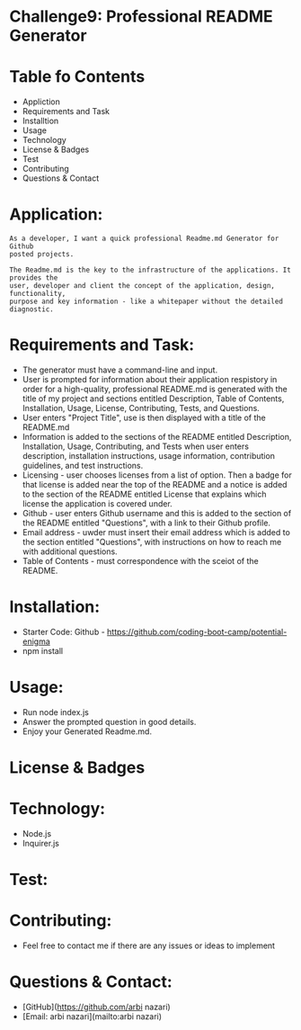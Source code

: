 # Challenge9: Professional README Generator

# Table fo Contents

  - Appliction
  - Requirements and Task
  - Installtion
  - Usage
  - Technology
  - License & Badges
  - Test
  - Contributing
  - Questions & Contact

# Application: 

    As a developer, I want a quick professional Readme.md Generator for Github
    posted projects.

    The Readme.md is the key to the infrastructure of the applications. It provides the 
    user, developer and client the concept of the application, design, functionality,
    purpose and key information - like a whitepaper without the detailed diagnostic. 
 

# Requirements and Task:

   - The generator must have a command-line and input.
   - User is prompted for information about their application respistory in order
     for a high-quality, professional README.md is generated with the title of my project 
     and sections entitled Description, Table of Contents, Installation, Usage, License, 
     Contributing, Tests, and Questions.
   - User enters "Project Title", use is then displayed with a title of the README.md
   - Information is added to the sections of the README entitled Description, Installation, 
     Usage, Contributing, and Tests when user enters description, installation instructions, 
     usage information, contribution guidelines, and test instructions.
   - Licensing - user chooses licenses from a list of option. Then a badge for that license 
     is added near the top of the README and a notice is added to the section of the README 
     entitled License that explains which license the application is covered under.
   - Github - user enters Github username and this is added to the section of the README
     entitled "Questions", with a link to their Github profile.
   - Email address - uwder must insert their email address which is added to the section
     entitled "Questions", with instructions on how to reach me with additional questions.
   - Table of Contents - must correspondence with the sceiot of the README. 

# Installation:

  - Starter Code: Github - https://github.com/coding-boot-camp/potential-enigma
  - npm install

# Usage:

  - Run node index.js
  - Answer the prompted question in good details.
  - Enjoy your Generated Readme.md.

# License & Badges

# Technology:

  - Node.js
  - Inquirer.js

# Test:

# Contributing:

   - Feel free to contact me if there are any issues or ideas to implement

# Questions & Contact:
  
  - [GitHub](https://github.com/arbi nazari)
  - [Email: arbi nazari](mailto:arbi nazari)